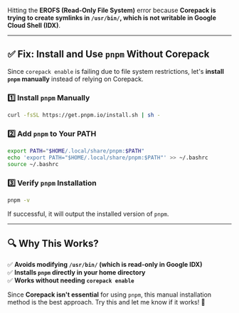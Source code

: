 Hitting the **EROFS (Read-Only File System)** error because **Corepack is trying to create symlinks in `/usr/bin/`, which is not writable in Google Cloud Shell (IDX)**.

---

## **✅ Fix: Install and Use `pnpm` Without Corepack**
Since `corepack enable` is failing due to file system restrictions, let's **install `pnpm` manually** instead of relying on Corepack.

### **1️⃣ Install `pnpm` Manually**
```sh
curl -fsSL https://get.pnpm.io/install.sh | sh -
```

### **2️⃣ Add `pnpm` to Your PATH**
```sh
export PATH="$HOME/.local/share/pnpm:$PATH"
echo 'export PATH="$HOME/.local/share/pnpm:$PATH"' >> ~/.bashrc
source ~/.bashrc
```

### **3️⃣ Verify `pnpm` Installation**
```sh
pnpm -v
```
If successful, it will output the installed version of `pnpm`.

---

## **🔍 Why This Works?**
✅ **Avoids modifying `/usr/bin/` (which is read-only in Google IDX)**  
✅ **Installs `pnpm` directly in your home directory**  
✅ **Works without needing `corepack enable`**  

Since **Corepack isn't essential** for using `pnpm`, this manual installation method is the best approach. Try this and let me know if it works! 🚀
